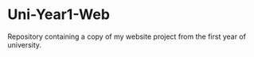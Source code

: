 # Uni-Year1-Web
Repository containing a copy of my website project from the first year of university.
